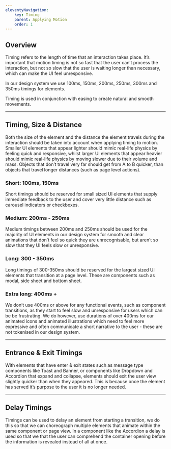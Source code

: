 ```yaml
---
eleventyNavigation:
    key: Timing
    parent: Applying Motion
    order: 1
---
```

## Overview

Timing refers to the length of time that an interaction takes place. It’s important that motion timing is not so fast that the user can’t process the interaction, but not so slow that the user is waiting longer than necessary, which can make the UI feel unresponsive.

In our design system we use 100ms, 150ms, 200ms, 250ms, 300ms and 350ms timings for elements.

Timing is used in conjunction with easing to create natural and smooth movements.

---

## Timing, Size & Distance

Both the size of the element and the distance the element travels during the interaction should be taken into account when applying timing to motion. Smaller UI elements that appear lighter should mimic real-life physics by feeling quick and responsive, whilst larger UI elements that appear heavier should mimic real-life physics by moving slower due to their volume and mass. Objects that don’t travel very far should get from A to B quicker, than objects that travel longer distances (such as page level actions).

### Short: 100ms, 150ms

Short timings should be reserved for small sized UI elements that supply immediate feedback to the user and cover very little distance such as carousel indicators or checkboxes.

### Medium: 200ms - 250ms

Medium timings between 200ms and 250ms should be used for the majority of UI elements in our design system for smooth and clear animations that don’t feel so quick they are unrecognisable, but aren’t so slow that they UI feels slow or unresponsive.

### Long: 300 - 350ms

Long timings of 300-350ms should be reserved for the largest sized UI elements that transition at a page level. These are components such as modal, side sheet and bottom sheet.

### Extra long: 400ms +

We don’t use 400ms or above for any functional events, such as component transitions, as they start to feel slow and unresponsive for users which can be be frustrating. We do however, use durations of over 400ms for our animated icons and animated illustrations which need to feel more expressive and often communicate a short narrative to the user - these are not tokenised in our design system.

---

## Entrance & Exit Timings

With elements that have enter & exit states such as message type components like Toast and Banner, or components like Dropdown and Accordion that expand and collapse, elements should exit the user view slightly quicker than when they appeared. This is because once the element has served it’s purpose to the user it is no longer needed.

---

## Delay Timings

Timings can be used to delay an element from starting a transition, we do this so that we can choreograph multiple elements that animate within the same component or page view. In a component like the Accordion a delay is used so that we that the user can comprehend the container opening before the information is revealed instead of all at once.


